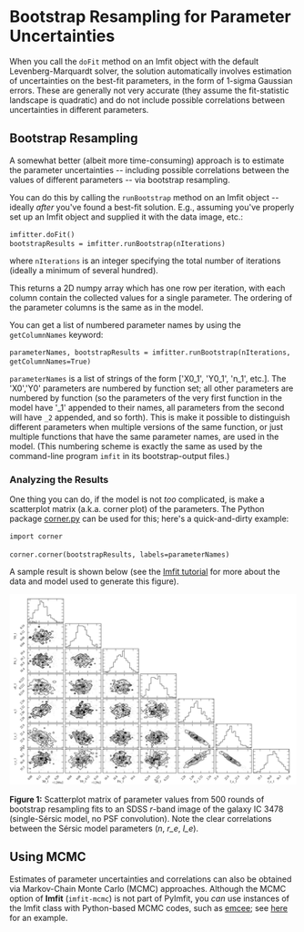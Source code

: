 # Bootstrap Resampling for Parameter Uncertainties

When you call the `doFit` method on an Imfit object with the default Levenberg-Marquardt
solver, the solution automatically involves estimation of uncertainties on the best-fit
parameters, in the form of 1-sigma Gaussian errors. These are generally not very accurate
(they assume the fit-statistic landscape is quadratic) and do not include possible
correlations between uncertainties in different parameters.


## Bootstrap Resampling

A somewhat better (albeit more time-consuming) approach is to estimate the parameter
uncertainties -- including possible correlations between the values of different
parameters -- via bootstrap resampling.

You can do this by calling the `runBootstrap` method on an Imfit object -- ideally *after*
you've found a best-fit solution. E.g., assuming you've properly set up an Imfit object
and supplied it with the data image, etc.:

    imfitter.doFit()
    bootstrapResults = imfitter.runBootstrap(nIterations)

where `nIterations` is an integer specifying the total number of iterations (ideally
a minimum of several hundred).

This returns a 2D numpy array which has one row per iteration, with each column contain the
collected values for a single parameter. The ordering of the parameter columns is the
same as in the model.

You can get a list of numbered parameter names by using the `getColumnNames` keyword:

    parameterNames, bootstrapResults = imfitter.runBootstrap(nIterations, getColumnNames=True)

`parameterNames` is a list of strings of the form ['X0_1', 'Y0_1', 'n_1', etc.]. The 'X0','Y0'
parameters are numbered by function set; all other parameters are numbered by function (so the
parameters of the very first function in the model have '_1' appended to their names, all parameters
from the second will have `_2` appended, and
so forth). This is make it possible to distinguish different
parameters when multiple versions of the same function, or just multiple functions
that have the same parameter names, are used in the model. (This numbering scheme is
exactly the same as used by the command-line program `imfit` in its bootstrap-output
files.)


### Analyzing the Results

One thing you can do, if the model is not *too* complicated, is
make a scatterplot matrix (a.k.a. corner plot) of the parameters. The
Python package [corner.py](https://corner.readthedocs.io/en/latest/) can be used for this;
here's a quick-and-dirty example:

	import corner
	
	corner.corner(bootstrapResults, labels=parameterNames)

A sample result is shown below (see the [Imfit tutorial](https://www.mpe.mpg.de/~erwin/code/imfit/markdown/index.html) 
for more about the data and model used to generate this figure).


![](./bootstrap_fig.png "SDSS image, Sersic model, residual")

**Figure 1:** Scatterplot matrix of parameter values from 500 rounds of bootstrap resampling
fits to an SDSS *r*-band image of the galaxy IC 3478 (single-S&eacute;rsic model, no PSF convolution).
Note the clear correlations between the S&eacute;rsic model parameters (*n*, *r\_e*,
*I\_e*).


<p>

## Using MCMC

Estimates of parameter uncertainties and correlations can also be obtained via
Markov-Chain Monte Carlo (MCMC) approaches. Although the MCMC option of **Imfit** (`imfit-mcmc`)
is not part of PyImfit, you *can* use instances of the Imfit class
with Python-based MCMC codes, such as [emcee](https://github.com/dfm/emcee); 
see [here](./pyimfit_emcee.html) for an example.
